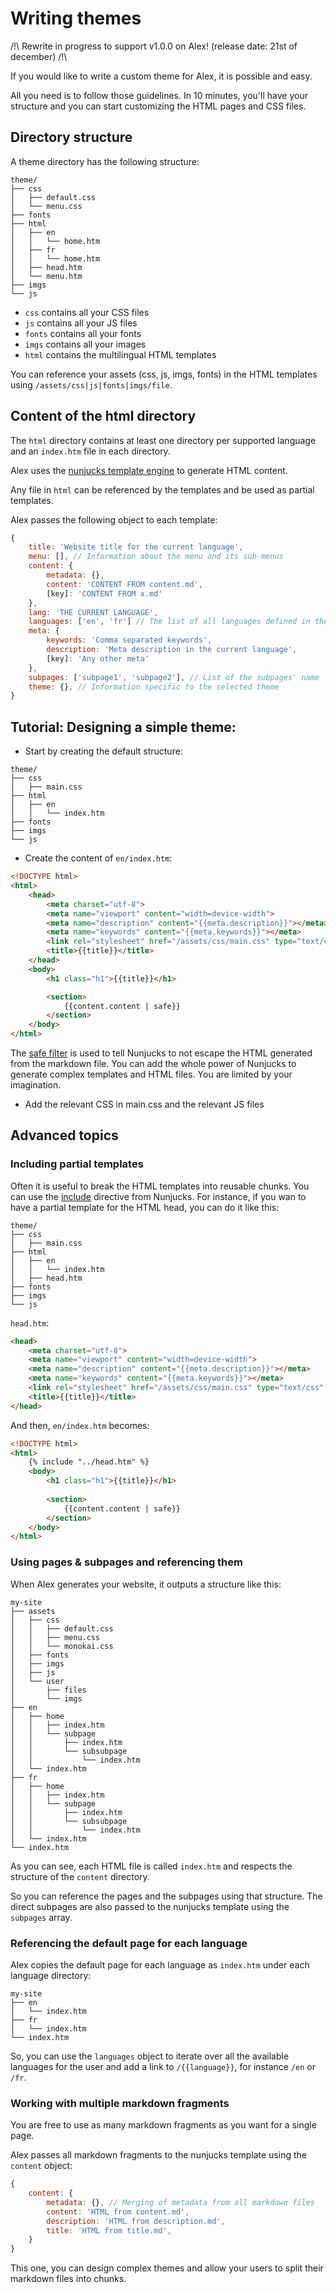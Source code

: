 # Writing themes

/!\ Rewrite in progress to support v1.0.0 on Alex! (release date: 21st of december) /!\

If you would like to write a custom theme for Alex, it is possible and easy.

All you need is to follow those guidelines. In 10 minutes, you'll have your structure and you can start customizing the HTML pages and CSS files. 

## Directory structure

A theme directory has the following structure:

```
theme/
├── css
│   ├── default.css
│   └── menu.css
├── fonts
├── html
│   ├── en
│   │   └── home.htm
│   ├── fr
│   │   └── home.htm
│   ├── head.htm
│   └── menu.htm
├── imgs
└── js
```

- `css` contains all your CSS files
- `js` contains all your JS files
- `fonts` contains all your fonts
- `imgs` contains all your images
- `html` contains the multilingual HTML templates

You can reference your assets (css, js, imgs, fonts) in the HTML templates using `/assets/css|js|fonts|imgs/file`.

## Content of the html directory

The `html` directory contains at least one directory per supported language and an `index.htm` file in each directory.

Alex uses the [nunjucks template engine](https://mozilla.github.io/nunjucks/) to generate HTML content.

Any file in `html` can be referenced by the templates and be used as partial templates.

Alex passes the following object to each template:

```js
{
    title: 'Website title for the current language',
    menu: [], // Information about the menu and its sub-menus
    content: {
        metadata: {},
        content: 'CONTENT FROM content.md',
        [key]: 'CONTENT FROM x.md'
    },
    lang: 'THE CURRENT LANGUAGE',
    languages: ['en', 'fr'] // The list of all languages defined in the config.yaml,
    meta: {
        keywords: 'Comma separated keywords',
        description: 'Meta description in the current language',
        [key]: 'Any other meta'
    },
    subpages: ['subpage1', 'subpage2'], // List of the subpages' name
    theme: {}, // Information specific to the selected theme
}
```

## Tutorial: Designing a simple theme:

- Start by creating the default structure:

```
theme/
├── css
│   ├── main.css
├── html
│   ├── en
│   │   └── index.htm
├── fonts
├── imgs
└── js
```

- Create the content of `en/index.htm`:

```html
<!DOCTYPE html>
<html>
    <head>
        <meta charset="utf-8">
        <meta name="viewport" content="width=device-width">
        <meta name="description" content="{{meta.description}}"></meta>
        <meta name="keywords" content="{{meta.keywords}}"></meta>
        <link rel="stylesheet" href="/assets/css/main.css" type="text/css" media="all">
        <title>{{title}}</title>
    </head>
    <body>
        <h1 class="h1">{{title}}</h1>

        <section>
            {{content.content | safe}}
        </section>
    </body>
</html>
```

The [safe filter](https://mozilla.github.io/nunjucks/templating.html#safe) is used to tell Nunjucks to not escape the HTML generated from the markdown file. You can add the whole power of Nunjucks to generate complex templates and HTML files. You are limited by your imagination. 

- Add the relevant CSS in main.css and the relevant JS files

## Advanced topics

### Including partial templates

Often it is useful to break the HTML templates into reusable chunks. You can use the [include](https://mozilla.github.io/nunjucks/templating.html#include) directive from Nunjucks. For instance, if you wan to have a partial template for the HTML head, you can do it like this:

```
theme/
├── css
│   ├── main.css
├── html
│   ├── en
│   │   └── index.htm
│   ├── head.htm
├── fonts
├── imgs
└── js
```

`head.htm`:

```html
<head>
    <meta charset="utf-8">
    <meta name="viewport" content="width=device-width">
    <meta name="description" content="{{meta.description}}"></meta>
    <meta name="keywords" content="{{meta.keywords}}"></meta>
    <link rel="stylesheet" href="/assets/css/main.css" type="text/css" media="all">
    <title>{{title}}</title>
</head>
```

And then, `en/index.htm` becomes:

```html
<!DOCTYPE html>
<html>
    {% include "../head.htm" %}
    <body>
        <h1 class="h1">{{title}}</h1>
         
        <section>
            {{content.content | safe}}
        </section>
    </body>
</html>
```

### Using pages & subpages and referencing them

When Alex generates your website, it outputs a structure like this:

```
my-site
├── assets
│   ├── css
│   │   ├── default.css
│   │   ├── menu.css
│   │   └── monokai.css
│   ├── fonts
│   ├── imgs
│   ├── js
│   └── user
│       ├── files
│       └── imgs
├── en
│   ├── home
│   │   ├── index.htm
│   │   └── subpage
│   │       ├── index.htm
│   │       └── subsubpage
│   │           └── index.htm
│   └── index.htm
├── fr
│   ├── home
│   │   ├── index.htm
│   │   └── subpage
│   │       ├── index.htm
│   │       └── subsubpage
│   │           └── index.htm
│   └── index.htm
└── index.htm
```

As you can see, each HTML file is called `index.htm` and respects the structure of the `content` directory.

So you can reference the pages and the subpages using that structure. The direct subpages are also passed to the nunjucks template using the `subpages` array.

### Referencing the default page for each language

Alex copies the default page for each language as `index.htm` under each language directory:

```
my-site
├── en
│   └── index.htm
├── fr
│   └── index.htm
└── index.htm
```

So, you can use the `languages` object to iterate over all the available languages for the user and add a link to `/{{language}}`, for instance `/en` or `/fr`. 

### Working with multiple markdown fragments

You are free to use as many markdown fragments as you want for a single page.

Alex passes all markdown fragments to the nunjucks template using the `content` object:

```js
{
    content: {
        metadata: {}, // Merging of metadata from all markdown files 
        content: 'HTML from content.md',
        description: 'HTML from description.md',
        title: 'HTML from title.md',
    }
}
```

This one, you can design complex themes and allow your users to split their markdown files into chunks.

